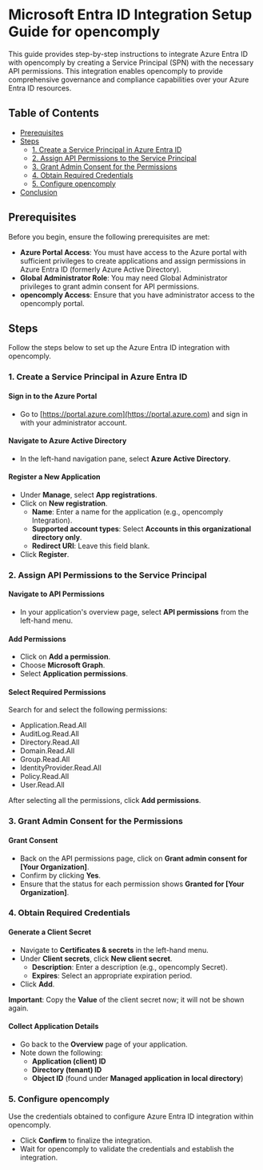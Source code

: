 # Microsoft Entra ID Integration Setup Guide for opencomply

This guide provides step-by-step instructions to integrate Azure Entra ID with opencomply by creating a Service Principal (SPN) with the necessary API permissions. This integration enables opencomply to provide comprehensive governance and compliance capabilities over your Azure Entra ID resources.

## Table of Contents

- [Prerequisites](#prerequisites)
- [Steps](#steps)
  - [1. Create a Service Principal in Azure Entra ID](#1-create-a-service-principal-in-azure-entra-id)
  - [2. Assign API Permissions to the Service Principal](#2-assign-api-permissions-to-the-service-principal)
  - [3. Grant Admin Consent for the Permissions](#3-grant-admin-consent-for-the-permissions)
  - [4. Obtain Required Credentials](#4-obtain-required-credentials)
  - [5. Configure opencomply](#5-configure-opencomply)
- [Conclusion](#conclusion)

## Prerequisites

Before you begin, ensure the following prerequisites are met:

- **Azure Portal Access**: You must have access to the Azure portal with sufficient privileges to create applications and assign permissions in Azure Entra ID (formerly Azure Active Directory).
- **Global Administrator Role**: You may need Global Administrator privileges to grant admin consent for API permissions.
- **opencomply Access**: Ensure that you have administrator access to the opencomply portal.

## Steps

Follow the steps below to set up the Azure Entra ID integration with opencomply.

### 1. Create a Service Principal in Azure Entra ID

#### Sign in to the Azure Portal

- Go to [https://portal.azure.com](https://portal.azure.com) and sign in with your administrator account.

#### Navigate to Azure Active Directory

- In the left-hand navigation pane, select **Azure Active Directory**.

#### Register a New Application

- Under **Manage**, select **App registrations**.
- Click on **New registration**.
  - **Name**: Enter a name for the application (e.g., opencomply Integration).
  - **Supported account types**: Select **Accounts in this organizational directory only**.
  - **Redirect URI**: Leave this field blank.
- Click **Register**.

### 2. Assign API Permissions to the Service Principal

#### Navigate to API Permissions

- In your application's overview page, select **API permissions** from the left-hand menu.

#### Add Permissions

- Click on **Add a permission**.
- Choose **Microsoft Graph**.
- Select **Application permissions**.

#### Select Required Permissions

Search for and select the following permissions:

- Application.Read.All
- AuditLog.Read.All
- Directory.Read.All
- Domain.Read.All
- Group.Read.All
- IdentityProvider.Read.All
- Policy.Read.All
- User.Read.All

After selecting all the permissions, click **Add permissions**.

### 3. Grant Admin Consent for the Permissions

#### Grant Consent

- Back on the API permissions page, click on **Grant admin consent for [Your Organization]**.
- Confirm by clicking **Yes**.
- Ensure that the status for each permission shows **Granted for [Your Organization]**.

### 4. Obtain Required Credentials

#### Generate a Client Secret

- Navigate to **Certificates & secrets** in the left-hand menu.
- Under **Client secrets**, click **New client secret**.
  - **Description**: Enter a description (e.g., opencomply Secret).
  - **Expires**: Select an appropriate expiration period.
- Click **Add**.

**Important**: Copy the **Value** of the client secret now; it will not be shown again.

#### Collect Application Details

- Go back to the **Overview** page of your application.
- Note down the following:
  - **Application (client) ID**
  - **Directory (tenant) ID**
  - **Object ID** (found under **Managed application in local directory**)

### 5. Configure opencomply

Use the credentials obtained to configure Azure Entra ID integration within opencomply.

- Click **Confirm** to finalize the integration.
- Wait for opencomply to validate the credentials and establish the integration.
